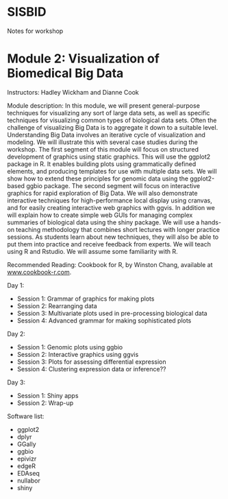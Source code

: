 # SISBID
Notes for workshop

# Module 2: Visualization of Biomedical Big Data

Instructors: Hadley Wickham and Dianne Cook

Module description: In this module, we will present general-purpose techniques for visualizing any sort of large data sets, as well as specific techniques for visualizing common types of biological data sets. Often the challenge of visualizing Big Data is to aggregate it down to a suitable level. Understanding Big Data involves an iterative cycle of visualization and modeling. We will illustrate this with several case studies during the workshop. The first segment of this module will focus on structured development of graphics using static graphics. This will use the ggplot2 package in R. It enables building plots using grammatically defined elements, and producing templates for use with multiple data sets. We will show how to extend these principles for genomic data using the ggplot2-based ggbio package. The second segment will focus on interactive graphics for rapid exploration of Big Data. We will also demonstrate interactive techniques for high-performance local display using cranvas, and for easily creating interactive web graphics with ggvis. In addition we will explain how to create simple web GUIs for managing complex summaries of biological data using the shiny package. We will use a hands-on teaching methodology that combines short lectures with longer practice sessions. As students learn about new techniques, they will also be able to put them into practice and receive feedback from experts. We will teach using R and Rstudio. We will assume some familiarity with R.

Recommended Reading: Cookbook for R, by Winston Chang, available at www.cookbook-r.com.

Day 1:
- Session 1: Grammar of graphics for making plots
- Session 2: Rearranging data
- Session 3: Multivariate plots used in pre-processing biological data
- Session 4: Advanced grammar for making sophisticated plots

Day 2:
- Session 1: Genomic plots using ggbio
- Session 2: Interactive graphics using ggvis
- Session 3: Plots for assessing differential expression
- Session 4: Clustering expression data or inference??

Day 3:
- Session 1: Shiny apps 
- Session 2: Wrap-up

Software list:
- ggplot2
- dplyr
- GGally
- ggbio
- epivizr
- edgeR
- EDAseq
- nullabor
- shiny
